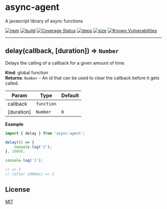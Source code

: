 # async-agent

A javascript library of async functions

[![npm][npm]][npm-url]
[![build][build]][build-url]
[![Coverage Status](https://coveralls.io/repos/github/DarrenPaulWright/async-agent/badge.svg?branch=master)](https://coveralls.io/github/DarrenPaulWright/async-agent?branch=master)
[![deps][deps]][deps-url]
[![size][size]][size-url]
[![Known Vulnerabilities](https://snyk.io/test/github/DarrenPaulWright/async-agent/badge.svg?targetFile=package.json)](https://snyk.io/test/github/DarrenPaulWright/async-agent?targetFile=package.json)

---

<a name="delay"></a>

## delay(callback, [duration]) ⇒ <code>Number</code>
Delays the calling of a callback for a given amount of time.

**Kind**: global function  
**Returns**: <code>Number</code> - An id that can be used to clear the callback before it gets called.  

| Param | Type | Default |
| --- | --- | --- |
| callback | <code>function</code> |  | 
| [duration] | <code>Number</code> | <code>0</code> | 

**Example**  
``` javascriptimport { delay } from 'async-agent';delay(() => {    console.log('2');}, 1000);console.log('1');// => 1// (after 1000ms) => 2```

## License

[MIT](LICENSE.md)

[npm]: https://img.shields.io/npm/v/async-agent.svg
[npm-url]: https://npmjs.com/package/async-agent
[build]: https://travis-ci.org/DarrenPaulWright/async-agent.svg?branch=master
[build-url]: https://travis-ci.org/DarrenPaulWright/async-agent
[deps]: https://david-dm.org/darrenpaulwright/async-agent.svg
[deps-url]: https://david-dm.org/darrenpaulwright/async-agent
[size]: https://packagephobia.now.sh/badge?p=async-agent
[size-url]: https://packagephobia.now.sh/result?p=async-agent
